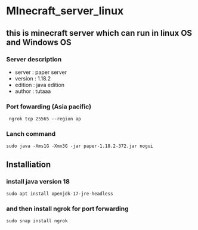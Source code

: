 # MInecraft_server_linux
## this is minecraft server which can run in linux OS and Windows OS 
### Server description
 - server : paper server
 - version : 1.18.2
 - edition : java edition
 - author : tutaaa
 
### Port fowarding (Asia pacific)
 ```
  ngrok tcp 25565 --region ap
 ```
### Lanch command
```
sudo java -Xms1G -Xmx3G -jar paper-1.18.2-372.jar nogui
```
## Installiation

### install java version 18
```
sudo apt install openjdk-17-jre-headless 
```
### and then install ngrok for port forwarding
```
sudo snap install ngrok
```
